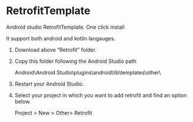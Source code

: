 # RetrofitTemplate
Android studio RetrofitTemplate. One click install

It support both android and kotlin langauges.

1. Download above “Retrofit” folder.

2. Copy this folder following the Android Studio path

      Android\Android Studio\plugins\android\lib\templates\other\

3. Restart your Android Studio.

4. Select your project in which you want to add retrofit and find an option below.

      Project > New > Other> Retrofit
